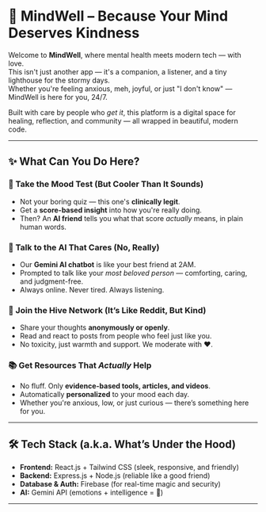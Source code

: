 # 🧠 MindWell – Because Your Mind Deserves Kindness

Welcome to **MindWell**, where mental health meets modern tech — with love.  
This isn't just another app — it's a companion, a listener, and a tiny lighthouse for the stormy days.  
Whether you're feeling anxious, meh, joyful, or just "I don't know" — MindWell is here for you, 24/7.

Built with care by people who *get it*, this platform is a digital space for healing, reflection, and community — all wrapped in beautiful, modern code.

---

## ✨ What Can You Do Here?

### 🎯 Take the Mood Test (But Cooler Than It Sounds)
- Not your boring quiz — this one's **clinically legit**.
- Get a **score-based insight** into how you're really doing.
- Then? An **AI friend** tells you what that score *actually* means, in plain human words.

### 🤖 Talk to the AI That Cares (No, Really)
- Our **Gemini AI chatbot** is like your best friend at 2AM.
- Prompted to talk like your *most beloved person* — comforting, caring, and judgment-free.
- Always online. Never tired. Always listening.

### 🐝 Join the Hive Network (It’s Like Reddit, But Kind)
- Share your thoughts **anonymously or openly**.
- Read and react to posts from people who feel just like you.
- No toxicity, just warmth and support. We moderate with ❤️.

### 📚 Get Resources That *Actually* Help
- No fluff. Only **evidence-based tools, articles, and videos**.
- Automatically **personalized** to your mood each day.
- Whether you're anxious, low, or just curious — there’s something here for you.

---

## 🛠️ Tech Stack (a.k.a. What’s Under the Hood)

- **Frontend:** React.js + Tailwind CSS (sleek, responsive, and friendly)
- **Backend:** Express.js + Node.js (reliable like a good friend)
- **Database & Auth:** Firebase (for real-time magic and security)
- **AI:** Gemini API (emotions + intelligence = 💬)

---

